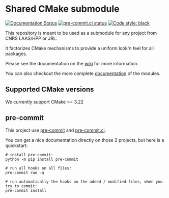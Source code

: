 # Shared CMake submodule

[![Documentation Status](https://readthedocs.org/projects/jrl-cmakemodules/badge/?version=master)](https://jrl-cmakemodules.readthedocs.io/en/master/?badge=master)
[![pre-commit.ci status](https://results.pre-commit.ci/badge/github/jrl-umi3218/jrl-cmakemodules/master.svg)](https://results.pre-commit.ci/latest/github/jrl-umi3218/jrl-cmakemodules/master)
[![Code style: black](https://img.shields.io/badge/code%20style-black-000000.svg)](https://github.com/psf/black)


This repository is meant to be used as a submodule for any project
from CNRS LAAS/HPP or JRL.

It factorizes CMake mechanisms to provide a uniform look'n feel for
all packages.


Please see the documentation on the [wiki] for more information.

You can also checkout the more complete [documentation] of the modules.

[wiki]: http://github.com/jrl-umi3218/jrl-cmakemodules/wiki

[documentation]: http://jrl-cmakemodules.readthedocs.io/en/master/

## Supported CMake versions

We currently support CMake >= 3.22

## pre-commit

This project use [pre-commit](https://pre-commit.com) and [pre-commit.ci](https://pre-commit.ci).

You can get a nice documentation directly on those 2 projects, but here is a quickstart:

```
# install pre-commit:
python -m pip install pre-commit

# run all hooks on all files:
pre-commit run -a

# run automatically the hooks on the added / modified files, when you try to commit:
pre-commit install
```
